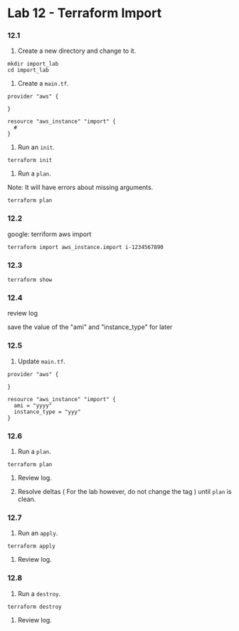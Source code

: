 # Lab 12 - Terraform Import

### 12.1

1. Create a new directory and change to it.

```shell
mkdir import_lab
cd import_lab
```

1. Create a `main.tf`.

```hcl
provider "aws" {

}

resource "aws_instance" "import" {
  # 
}
```

1. Run an `init`.

```shell
terraform init
```

1. Run a `plan`. 

Note: It will have errors about missing arguments.

```shell
terraform plan
```

### 12.2

google: terriform aws import

```shell
terraform import aws_instance.import i-1234567890
```

### 12.3

```shell
terraform show
```

### 12.4

review log

save the value of the "ami" and "instance_type" for later

### 12.5

1. Update `main.tf`.

```hcl
provider "aws" {

}

resource "aws_instance" "import" {
  ami = "yyyy"
  instance_type = "yyy"
}
```

### 12.6

1. Run a `plan`. 

```shell
terraform plan
```

1. Review log.

1. Resolve deltas ( For the lab however, do not change the tag ) until `plan` is clean.

### 12.7

1. Run an `apply`. 

```shell
terraform apply
```

1. Review log.

### 12.8

1. Run a `destroy`. 

```shell
terraform destroy
```

1. Review log.
